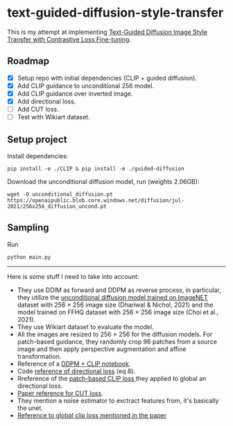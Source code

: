 # text-guided-diffusion-style-transfer

This is my attempt at implementing [Text-Guided Diffusion Image Style Transfer with Contrastive Loss Fine-tuning](https://openreview.net/forum?id=iJ_E0ZCy8fi).

## Roadmap

- [x] Setup repo with initial dependencies (CLIP + guided diffusion).
- [x] Add CLIP guidance to unconditional 256 model.
- [x] Add CLIP guidance over inverted image.
- [x] Add directional loss.
- [ ] Add CUT loss.
- [ ] Test with Wikiart dataset.

## Setup project

Install dependencies:

```console
pip install -e ./CLIP & pip install -e ./guided-diffusion
```

Download the unconditional diffusion model, run (weights 2.06GB):

```console
wget -O unconditional_diffusion.pt https://openaipublic.blob.core.windows.net/diffusion/jul-2021/256x256_diffusion_uncond.pt
```

## Sampling
Run
```console
python main.py
```

---

Here is some stuff I need to take into account:
  - They use DDIM as forward and DDPM as reverse process, in particular, they utilize the [unconditional diffusion model trained on ImageNET](https://github.com/openai/guided-diffusion) dataset with 256 × 256 image size (Dhariwal & Nichol, 2021) and the model trained on FFHQ dataset with 256 × 256 image size (Choi et al., 2021).
  - They use Wikiart dataset to evaluate the model.
  - All the images are resized to 256 × 256 for the diffusion models. For patch-based guidance, they randomly crop 96 patches from a source image and then apply perspective augmentation and affine transformation.
  - Reference of a [DDPM + CLIP notebook](https://colab.research.google.com/drive/1V66mUeJbXrTuQITvJunvnWVn96FEbSI3#scrollTo=X5gODNAMEUCR).
  - Code [reference of directional loss](https://github.com/rinongal/StyleGAN-nada/blob/main/ZSSGAN/criteria/clip_loss.py) (eq 8).
  - Rreference of the [patch-based CLIP loss ](https://github.com/cyclomon/CLIPstyler) they applied to global an directional loss.
  - [Paper reference for CUT loss](https://arxiv.org/abs/2007.15651).
  - They mention a noise estimator to exctract features from, it's basically the unet.
  - [Reference to global clip loss mentioned in the paper](https://github.com/orpatashnik/StyleCLIP/blob/main/criteria/clip_loss.py)